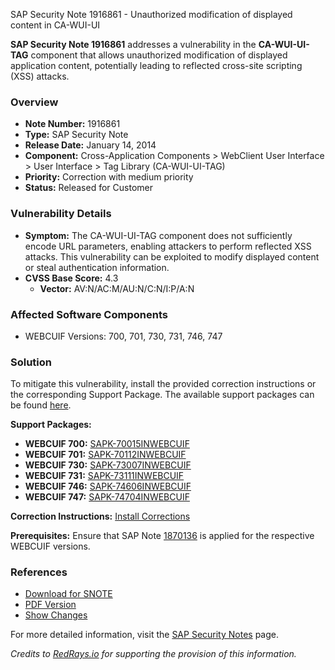 SAP Security Note 1916861 - Unauthorized modification of displayed content in CA-WUI-UI

**SAP Security Note 1916861** addresses a vulnerability in the **CA-WUI-UI-TAG** component that allows unauthorized modification of displayed application content, potentially leading to reflected cross-site scripting (XSS) attacks.

### Overview
- **Note Number:** 1916861
- **Type:** SAP Security Note
- **Release Date:** January 14, 2014
- **Component:** Cross-Application Components > WebClient User Interface > User Interface > Tag Library (CA-WUI-UI-TAG)
- **Priority:** Correction with medium priority
- **Status:** Released for Customer

### Vulnerability Details
- **Symptom:** The CA-WUI-UI-TAG component does not sufficiently encode URL parameters, enabling attackers to perform reflected XSS attacks. This vulnerability can be exploited to modify displayed content or steal authentication information.
- **CVSS Base Score:** 4.3  
  - **Vector:** AV:N/AC:M/AU:N/C:N/I:P/A:N

### Affected Software Components
- WEBCUIF Versions: 700, 701, 730, 731, 746, 747

### Solution
To mitigate this vulnerability, install the provided correction instructions or the corresponding Support Package. The available support packages can be found [here](https://me.sap.com/supportpackage/SAPK-70015INWEBCUIF).

**Support Packages:**
- **WEBCUIF 700:** [SAPK-70015INWEBCUIF](https://me.sap.com/supportpackage/SAPK-70015INWEBCUIF)
- **WEBCUIF 701:** [SAPK-70112INWEBCUIF](https://me.sap.com/supportpackage/SAPK-70112INWEBCUIF)
- **WEBCUIF 730:** [SAPK-73007INWEBCUIF](https://me.sap.com/supportpackage/SAPK-73007INWEBCUIF)
- **WEBCUIF 731:** [SAPK-73111INWEBCUIF](https://me.sap.com/supportpackage/SAPK-73111INWEBCUIF)
- **WEBCUIF 746:** [SAPK-74606INWEBCUIF](https://me.sap.com/supportpackage/SAPK-74606INWEBCUIF)
- **WEBCUIF 747:** [SAPK-74704INWEBCUIF](https://me.sap.com/supportpackage/SAPK-74704INWEBCUIF)

**Correction Instructions:** [Install Corrections](https://me.sap.com/corrins/0001916861/6555)

**Prerequisites:** Ensure that SAP Note [1870136](https://me.sap.com/notes/1870136) is applied for the respective WEBCUIF versions.

### References
- [Download for SNOTE](https://notesdownloads.sap.com/note/0040000011319052017)
- [PDF Version](https://userapps.support.sap.com/sap/support/sfm/notes/print/0001916861?language=en-US&token=A2CFB0B576E0DD7BA4C82E6C2B22C096)
- [Show Changes](https://me.sap.com/notesLatestChanges/0001916861/E/diff)

For more detailed information, visit the [SAP Security Notes](https://me.sap.com/securitynotes/) page.

*Credits to [RedRays.io](https://redrays.io) for supporting the provision of this information.*